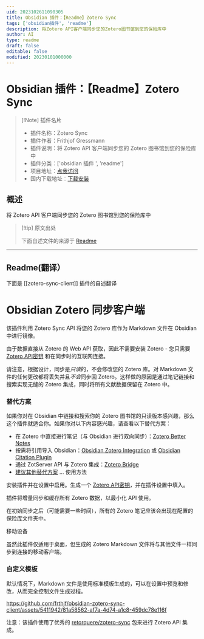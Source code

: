 ```yaml
---
uid: 2023102611090305
title: Obsidian 插件：【Readme】Zotero Sync
tags: ['obsidian插件', 'readme']
description: 将Zotero API客户端同步您的Zotero图书馆到您的保险库中
author: AI
type: readme
draft: false
editable: false
modified: 20230101000000
---
```


# Obsidian 插件：【Readme】Zotero Sync

> [!Note] 插件名片
> - 插件名称：Zotero Sync
> - 插件作者：Frithjof Gressmann
> - 插件说明：将 Zotero API 客户端同步您的 Zotero 图书馆到您的保险库中
> - 插件分类：['obsidian 插件 ', 'readme']
> - 项目地址：[点我访问](https://github.com/frthjf/obsidian-zotero-sync-client)
> - 国内下载地址：[下载安装](https://pkmer.cn/products/plugin/pluginMarket/?zotero-sync-client)

## 概述

将 Zotero API 客户端同步您的 Zotero 图书馆到您的保险库中

> [!tip] 原文出处
>
>下面自述文件的来源于 [Readme](https://ghproxy.net/https://raw.githubusercontent.com/frthjf/obsidian-zotero-sync-client/main/README.md)

---

## Readme(翻译）

下面是 [[zotero-sync-client]] 插件的自述翻译

# Obsidian Zotero 同步客户端

该插件利用 Zotero Sync API 将您的 Zotero 库作为 Markdown 文件在 Obsidian 中进行镜像。

由于数据直接从 Zotero 的 Web API 获取，因此不需要安装 Zotero - 您只需要 [Zotero API密钥](https://www.zotero.org/settings/keys/new) 和在同步时的互联网连接。

请注意，根据设计，同步是*只读*的，不会修改您的 Zotero 库。对 Markdown 文件的任何更改都将丢失并且*不会*同步回 Zotero。这样做的原因是通过笔记链接和搜索实现无缝的 Zotero 集成，同时将所有文献数据保留在 Zotero 中。

### 替代方案

如果你对在 Obsidian 中链接和搜索你的 Zotero 图书馆的只读版本感兴趣，那么这个插件就适合你。如果你对以下内容感兴趣，请查看以下替代方案：

- 在 Zotero 中直接进行笔记（与 Obsidian 进行双向同步）：[Zotero Better Notes](https://github.com/windingwind/zotero-better-notes)
- 按需将引用导入 Obsidian：[Obsidian Zotero Integration](https://github.com/mgmeyers/obsidian-zotero-integration) 或 [Obsidian Citation Plugin](https://github.com/hans/obsidian-citation-plugin)
- 通过 ZotServer API 与 Zotero 集成：[Zotero Bridge](https://github.com/vanakat/zotero-bridge)
- [建议其他替代方案](https://github.com/frthjf/obsidian-zotero-sync-client/issues) ...
使用方法

安装插件并在设置中启用。生成一个 [Zotero API密钥](https://www.zotero.org/settings/keys/new)，并在插件设置中填入。

插件将增量同步和缓存所有 Zotero 数据，以最小化 API 使用。

在初始同步之后（可能需要一些时间），所有的 Zotero 笔记应该会出现在配置的保险库文件夹中。

移动设备

虽然此插件仅适用于桌面，但生成的 Zotero Markdown 文件将与其他文件一样同步到连接的移动客户端。

### 自定义模板

默认情况下，Markdown 文件是使用标准模板生成的，可以在设置中预览和修改，从而完全控制文件生成过程。

<https://github.com/frthjf/obsidian-zotero-sync-client/assets/5411942/81a58562-af7a-4d74-a1c8-459dc78e116f>

注意：该插件使用了优秀的 [retorquere/zotero-sync](https://github.com/retorquere/zotero-sync) 包来进行 Zotero API 集成。
